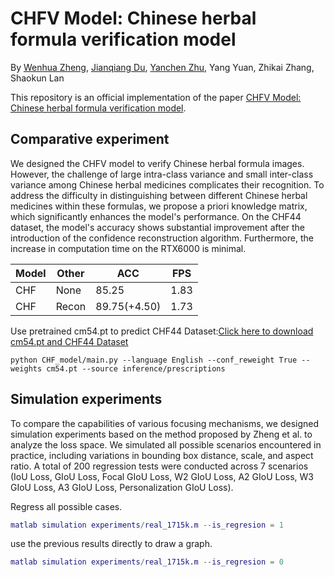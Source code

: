 # CHFV Model: Chinese herbal formula verification model

By [Wenhua Zheng](https://orcid.org/0009-0007-1002-809),   [Jianqiang Du](https://orcid.org/0000-0001-5584-9181), [Yanchen Zhu](https://orcid.org/0000-0002-6123-6880), Yang Yuan, Zhikai Zhang, Shaokun Lan

This repository is an official implementation of the paper [CHFV Model: Chinese herbal formula verification model](https://github.com/Wenhua-Zheng/CHFV).



## Comparative experiment

We designed the CHFV model to verify Chinese herbal formula images. However, the challenge of large intra-class variance and small inter-class variance among Chinese herbal medicines complicates their recognition. To address the difficulty in distinguishing between different Chinese herbal medicines within these formulas, we propose a priori knowledge matrix, which significantly enhances the model's performance. On the CHF44 dataset, the model's accuracy shows substantial improvement after the introduction of the confidence reconstruction algorithm. Furthermore, the increase in computation time on the RTX6000 is minimal.

| Model | Other | ACC          | FPS  |
| ----- | ----- | ------------ | ---- |
| CHF   | None  | 85.25        | 1.83 |
| CHF   | Recon | 89.75(+4.50) | 1.73 |

Use pretrained cm54.pt to predict CHF44 Dataset:[Click here to download cm54.pt and CHF44 Dataset](https://github.com/Wenhua-Zheng/CHFV/releases/CHFV_model_data)

``` shell
python CHF_model/main.py --language English --conf_reweight True --weights cm54.pt --source inference/prescriptions
```


## Simulation experiments

To compare the capabilities of various focusing mechanisms, we designed simulation experiments based on the method proposed by Zheng et al. to analyze the loss space. We simulated all possible scenarios encountered in practice, including variations in bounding box distance, scale, and aspect ratio. A total of 200 regression tests were conducted across 7 scenarios (IoU Loss, GIoU Loss, Focal GIoU Loss, W2 GIoU Loss, A2 GIoU Loss, W3 GIoU Loss, A3 GIoU Loss, Personalization GIoU Loss). 

Regress all possible cases.

```matlab
matlab simulation experiments/real_1715k.m --is_regresion = 1
```

use the previous results directly to draw a graph.

```matlab
matlab simulation experiments/real_1715k.m --is_regresion = 0
```
